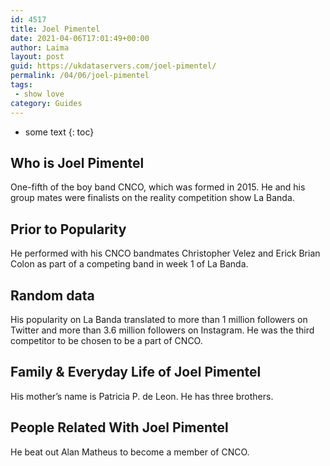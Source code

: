 ```yaml
---
id: 4517
title: Joel Pimentel
date: 2021-04-06T17:01:49+00:00
author: Laima
layout: post
guid: https://ukdataservers.com/joel-pimentel/
permalink: /04/06/joel-pimentel
tags:
 - show love
category: Guides
---
```


* some text
{: toc}


## Who is Joel Pimentel
                  
                  
                  
One-fifth of the boy band CNCO, which was formed in 2015. He and his group mates were finalists on the reality competition show La Banda. 
                  
              
            
              
            
                
                
                
## Prior to Popularity
                  
                  
                  
He performed with his CNCO bandmates Christopher Velez and Erick Brian Colon as part of a competing band in week 1 of La Banda. 
                  
              
            
              
            
                
                
                
## Random data
                  
                  
                  
His popularity on La Banda translated to more than 1 million followers on Twitter and more than 3.6 million followers on Instagram. He was the third competitor to be chosen to be a part of CNCO. 
                  
              
            
              
            
                
                
                
## Family & Everyday Life of Joel Pimentel
                  
                  
                  
His mother&#8217;s name is Patricia P. de Leon. He has three brothers. 
                  
              
            
              
            
                
                
                
## People Related With Joel Pimentel
                  
                  
                  
He beat out Alan Matheus to become a member of CNCO.
                  
              
            
              
            
                
              
            
              
              
            
            
              
            
          
          
          